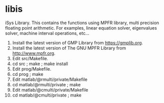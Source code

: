 # libis
iSys Library.
This contains the functions using MPFR library, multi precision floating
point arithmetic. For examples, linear equation solver, eigenvalues
solver, machine interval operations, etc...

1. Install the latest version of GMP Library from https://gmplib.org.
2. Install the latest version of The GNU MPFR Library from http://www.mpfr.org.
3. Edit src/Makefile.
4. cd src ; make ; make install
5. Edit prog/Makefile.
6. cd prog ; make 
7. Edit matlab/@rmulti/private/Makefile
8. cd matlab/@rmulti/private ; make
9. Edit matlab/@cmulti/private/Makefile
10. cd matlab/@cmulti/private ; make
